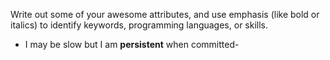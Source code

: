Write out some of your awesome attributes, and use emphasis (like bold or italics) to identify keywords, programming languages, or skills. 
- I may be slow but I am **persistent** when committed-
